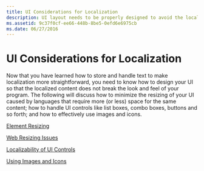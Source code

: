 ```yaml
---
title: UI Considerations for Localization
description: UI layout needs to be properly designed to avoid the localizability issues caused by resizing UI during localization.
ms.assetid: 9c37f0cf-ee66-448b-8be5-0efd6e6975cb
ms.date: 06/27/2016
---
```


# UI Considerations for Localization

Now that you have learned how to store and handle text to make localization more straightforward, you need to know how to design your UI so that the localized content does not break the look and feel of your program. The following will discuss how to minimize the resizing of your UI caused by languages that require more (or less) space for the same content; how to handle UI controls like list boxes, combo boxes, buttons and so forth; and how to effectively use images and icons.

[Element Resizing](https://msdn.microsoft.com/en-us/library/mt691882)

[Web Resizing Issues](https://msdn.microsoft.com/en-us/library/mt691883)

[Localizability of UI Controls](https://msdn.microsoft.com/en-us/library/mt712317)

[Using Images and Icons](https://msdn.microsoft.com/en-us/library/mt712571)



